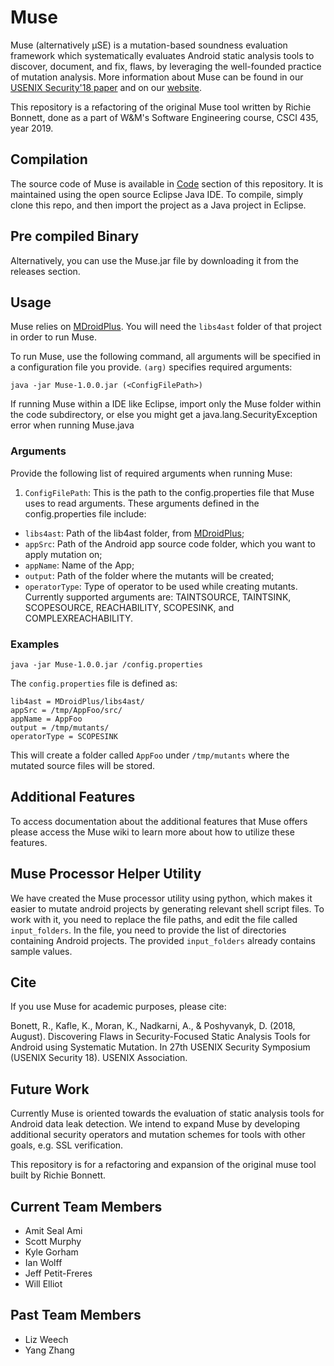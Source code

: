 # Muse
Muse (alternatively µSE) is a mutation-based soundness evaluation framework which systematically evaluates Android static analysis tools to discover, document, and fix, flaws, by leveraging the well-founded practice of mutation analysis. More information about Muse can be found in our [USENIX Security'18 paper](http://www.cs.wm.edu/~rfbonett/pubs/usenix18.pdf) and on our [website](https://muse-security-evaluation.github.io/#overview). 

This repository is a refactoring of the original Muse tool written by Richie Bonnett, done as a part of W&M's Software Engineering course, CSCI 435, year 2019.

## Compilation
The source code of Muse is available in [Code](https://gitlab.com/WM-CSCI435-F18/android-muse/tree/master/code) section of this repository. It is maintained using the open source Eclipse Java IDE. To compile, simply clone this repo, and then import the project as a Java project in Eclipse.

## Pre compiled Binary
Alternatively, you can use the Muse.jar file by downloading it from the releases section. 

## Usage
Muse relies on [MDroidPlus](https://gitlab.com/SEMERU-Code-Public/Android/Mutation/MDroidPlus). You will need the `libs4ast` folder of that project in order to run Muse. 

To run Muse, use the following command, all arguments will be specified in a configuration file you provide. `(arg)` specifies required arguments:
```
java -jar Muse-1.0.0.jar (<ConfigFilePath>)
```

If running Muse within a IDE like Eclipse, import only the Muse folder within the code subdirectory, or else you might get a java.lang.SecurityException error when running Muse.java

### Arguments
Provide the following list of required arguments when running Muse: 
1. ``ConfigFilePath``: This is the path to the config.properties file that Muse uses to read arguments. These arguments defined in the config.properties file include:
- ``libs4ast``:  Path of the lib4ast folder, from [MDroidPlus](https://gitlab.com/SEMERU-Code-Public/Android/Mutation/MDroidPlus/tree/master/libs4ast);
- ``appSrc``: Path of the Android app source code folder, which you want to apply mutation on;
- ``appName``:  Name of the App;
- ``output``: Path of the folder where the mutants will be created;
- `operatorType`: Type of operator to be used while creating mutants. Currently supported arguments are: TAINTSOURCE, TAINTSINK, SCOPESOURCE, REACHABILITY, SCOPESINK, and COMPLEXREACHABILITY.

### Examples
```
java -jar Muse-1.0.0.jar /config.properties
```

The `config.properties` file is defined as:
```
lib4ast = MDroidPlus/libs4ast/
appSrc = /tmp/AppFoo/src/
appName = AppFoo
output = /tmp/mutants/
operatorType = SCOPESINK
```

This will create a folder called `AppFoo` under `/tmp/mutants` where the mutated source files will be stored. 

## Additional Features
To access documentation about the additional features that Muse offers please access the Muse wiki to learn more about how to utilize these features.

## Muse Processor Helper Utility
We have created the Muse processor utility using python, which makes it easier to mutate android projects by generating relevant shell script files. To work with it, you need to replace the file paths, and edit the file called `input_folders`. In the file, you need to provide the list of directories containing Android projects. The provided `input_folders` already contains sample values. 


## Cite
If you use Muse for academic purposes, please cite: 

Bonett, R., Kafle, K., Moran, K., Nadkarni, A., & Poshyvanyk, D. (2018, August). Discovering Flaws in Security-Focused Static Analysis Tools for Android using Systematic Mutation. In 27th USENIX Security Symposium (USENIX Security 18). USENIX Association.

## Future Work
Currently Muse is oriented towards the evaluation of static analysis tools for Android data leak detection. We intend to expand Muse by developing additional security operators and mutation schemes for tools with other goals, e.g. SSL verification. 

This repository is for a refactoring and expansion of the original muse tool built by Richie Bonnett.

## Current Team Members
- Amit Seal Ami
- Scott Murphy
- Kyle Gorham
- Ian Wolff
- Jeff Petit-Freres
- Will Elliot
  
## Past Team Members
- Liz Weech
- Yang Zhang

